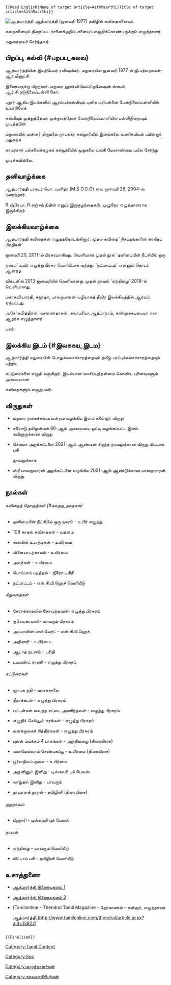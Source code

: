 ```{=mediawiki}
{{Read English|Name of target article=AathMaarthi|Title of target article=AathMaarthi}}
```
![ஆத்மார்த்தி](Ath.png "ஆத்மார்த்தி") ஆத்மார்த்தி (ஜனவரி 1977) தமிழில் கவிதைகளையும்
கதைகளையும் திரைப்பட ரசனைக்குறிப்புகளையும் எழுதிக்கொண்டிருக்கும் எழுத்தாளர்.
மதுரையைச் சேர்ந்தவர்.

## பிறப்பு, கல்வி {#பறபப_கலவ}

ஆத்மார்த்தியின் இயற்பெயர் ரவிஷங்கர். மதுரையில் ஜனவரி 1977 ல் ஜி.பத்மநாபன்-ஆர்.மீனாட்சி
இணையருக்கு பிறந்தார். மதுரை ஹார்வி மெட்ரிகுலேஷன் ஸ்கூல், ஆர்.சி.நடுநிலைப்பள்ளி கோ.
புதூர் ஆகிய இடங்களில் ஆரம்பக்கல்வியும் புனித மரியன்னை மேல்நிலைப்பள்ளியில் உயர்நிலைக்
கல்வியும் முத்துத்தேவர் முக்குலத்தோர் மேல்நிலைப்பள்ளியில் பள்ளிநிறைவும் முடித்தபின்
மதுரையில் மன்னர் திருமலை நாயக்கர் கல்லூரியில் இளங்கலை வணிகவியல் பயின்றார். மதுரைக்
காமராசர் பல்கலைக்கழகக் கல்லூரியில் முதுகலை வங்கி மேலாண்மை பயில சேர்ந்து
முடிக்கவில்லை.

## தனிவாழ்க்கை

ஆத்மார்த்தி டாக்டர் பொ. வனிதா (M.S D.G.O) வை ஜனவரி 26, 2004-ல் மணந்தார்.
R.ஷ்ரேயா, R.சஞ்சய் நிதின் எனும் இருகுழந்தைகள். முழுநேர எழுத்தாளராக இருக்கிறார்.

## இலக்கியவாழ்க்கை

ஆத்மார்த்தி கவிதைகள் எழுதத்தொடங்கினார். முதல் கவிதை 'நிசப்தங்களின் காகிதப் பிரதிகள்'
ஜனவரி 20, 2011-ல் பிரசுரமாகியது. வெளியான முதல் நூல் 'தனிமையின் நீட்சியில் ஒரு
நகரம்' உயிர் எழுத்து பிரசுர வெளியீடாக வந்தது. 'நட்பாட்டம்' என்னும் தொடர் ஆனந்த
விகடனில் 2013 ஜனவரியில் வெளியானது. முதல் நாவல் 'ஏந்திழை' 2018-ல் வெளியானது.
மகாகவி பாரதி, சுஜாதா, பாலகுமாரன் வழியாகத் தீவிர இலக்கியத்தில் ஆர்வம் ஏற்பட்டது.
அசோகமித்திரன், வண்ணதாசன், கலாப்ரியா,ஆத்மாநாம், சண்முகசுப்பையா என ஆதர்ச எழுத்தாளர்
பலர்.

## இலக்கிய இடம் {#இலககய_இடம}

ஆத்மார்த்தி மதுரையின் பொதுக்கலாச்சாரத்தையும் தமிழ் பரப்புக்கலாச்சாரத்தையும் பற்றிய
கட்டுரைகளை எழுதி வருகிறார். இயல்பான வாசிப்புத்தன்மை கொண்ட புனைவுகளும் அகவயமான
கவிதைகளும் எழுதுபவர்.

## விருதுகள்

-   மதுரை நகைச்சுவை மன்றம் வழங்கிய இளம் கலைஞர் விருது
-   ஈரோடு தமிழன்பன் 80-ஆம் அகவையை ஒட்டி வழங்கப்பட்ட இளம் கவிஞருக்கான விருது
-   சௌமா அறக்கட்டளை 2021-ஆம் ஆண்டின் சிறந்த நாவலுக்கான விருது மிட்டாய் பசி
    நாவலுக்காக
-   ஸ்ரீ பாலகுமாரன் அறக்கட்டளை வழங்கிய 2021-ஆம் ஆண்டுக்கான பாலகுமாரன் விருது

## நூல்கள்

###### கவிதைத் தொகுதிகள் {#கவதத_தகதகள}

-   தனிமையின் நீட்சியில் ஒரு நகரம் - உயிர் எழுத்து
-   108 காதல் கவிதைகள் - வதனம்
-   கனவின் உப நடிகன் - உயிர்மை
-   விளையாடற்காலம் - உயிர்மை
-   அவர்கள் - உயிர்மை
-   பொய்யாய் பறத்தல் - ஜீரோ டிகிரி
-   நட்பாட்டம் - என்.சி.பி.ஹெச் வெளியீடு

###### சிறுகதைகள்

-   சேராக்காதலில் சேரவந்தவன்- எழுத்து பிரசுரம்
-   குலேபகாவலி - யாவரும் பிரசுரம்
-   அப்பாவின் பாஸ்வேர்ட் - என்.சி.பி.ஹெச்.
-   அதிகாரி - உயிர்மை
-   ஆடாத நடனம் - பரிதி
-   டயமண்ட் ராணி - எழுத்து பிரசுரம்

###### கட்டுரைகள்

-   ஞாபக நதி - வாசகசாலை
-   தீராக்கடல் - எழுத்து பிரசுரம்
-   பட்டன்கள் வைத்த சட்டை அணிந்தவள் - எழுத்து பிரசுரம்
-   எழுதிச் செல்லும் கரங்கள் - எழுத்து பிரசுரம்
-   மனக்குகைச் சித்திரங்கள் - எழுத்து பிரசுரம்
-   புலன் மயக்கம் 4 பாகங்கள் - அந்திமழை (திரையிசை)
-   வனமெல்லாம் செண்பகப்பூ - உயிர்மை (திரையிசை)
-   பூர்வநிலப்பறவை - உயிர்மை
-   அதனினும் இனிது - டிஸ்கவரி புக் பேலஸ்
-   வாழ்தல் இனிது - யாவரும்
-   தூவானத் தூறல் - தமிழினி (திரையிசை)

###### குறுநாவல்

-   பீஹாரி - டிஸ்கவரி புக் பேலஸ்

###### நாவல்

-   ஏந்திழை - யாவரும் வெளியீடு
-   மிட்டாய் பசி - தமிழினி வெளியீடு

## உசாத்துணை

-   [ஆத்மார்த்தி இணையதளம் 1](https://writeraathmaarthi.blogspot.com/)
-   [ஆத்மார்த்தி இணையதளம் 2](https://www.aathmaarthi.com/)
-   [Tamilonline - Thendral Tamil Magazine - நேர்காணல் - கவிஞர், எழுத்தாளர்
    ஆத்மார்த்தி](http://www.tamilonline.com/thendral/article.aspx?aid=13822)

```{=mediawiki}
{{Finalised}}
```
[Category:Tamil Content](Category:Tamil_Content "wikilink")
[Category:Spc](Category:Spc "wikilink")
[Category:எழுத்தாளர்கள்](Category:எழுத்தாளர்கள் "wikilink")
[Category:நாவலாசிரியர்கள்](Category:நாவலாசிரியர்கள் "wikilink")
